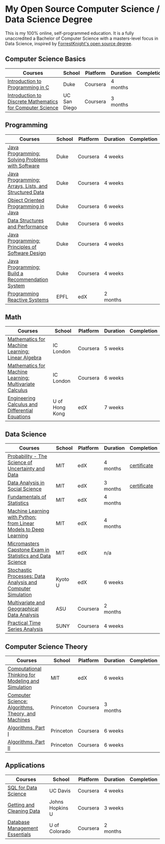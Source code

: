 # My Open Source Computer Science / Data Science Degree
This is my 100% online, self-programmed education. It is a fully unaccredited a Bachelor of Computer Science with a masters-level focus in Data Science, inspired by <a href="https://github.com/ForrestKnight/open-source-cs">ForrestKnight's open source degree</a>.



## Computer Science Basics
| Courses                                                      | School       | Platform | Duration | Completion |
| ------------------------------------------------------------ | ------------ | -------- | -------- | ---------- |
| <a href="https://www.coursera.org/specializations/c-programming">Introduction to Programming in C</a> | Duke         | Coursera | 4 months |            |
| <a href="https://www.coursera.org/specializations/discrete-mathematics">Introduction to Discrete Mathematics<br> for Computer Science</a> | UC San Diego | Coursera | 3 months |            |



## Programming

| Courses                                                      | School | Platform | Duration | Completion |
| ------------------------------------------------------------ | ------ | -------- | -------- | ---------- |
| <a href="https://www.coursera.org/learn/java-programming?ranMID=40328&ranEAID=PtFMiHYfEVk&ranSiteID=PtFMiHYfEVk-PoMkgTcsGcpEHRDLoYYuDg&siteID=PtFMiHYfEVk-PoMkgTcsGcpEHRDLoYYuDg&utm_content=10&utm_medium=partners&utm_source=linkshare&utm_campaign=PtFMiHYfEVk">Java Programming: Solving Problems<br> with Software</a> | Duke   | Coursera | 4 weeks  |            |
| <a href="https://www.coursera.org/learn/java-programming-arrays-lists-data?ranMID=40328&ranEAID=PtFMiHYfEVk&ranSiteID=PtFMiHYfEVk-lr0rtsRkzs60U38f9HuhUA&siteID=PtFMiHYfEVk-lr0rtsRkzs60U38f9HuhUA&utm_content=10&utm_medium=partners&utm_source=linkshare&utm_campaign=PtFMiHYfEVk">Java Programming: Arrays, Lists, and<br> Structured Data</a> | Duke   | Coursera | 4 weeks  |            |
| <a href="https://www.coursera.org/learn/object-oriented-java?ranMID=40328&ranEAID=PtFMiHYfEVk&ranSiteID=PtFMiHYfEVk-Neb3iVateCG6c0TraSTL6w&siteID=PtFMiHYfEVk-Neb3iVateCG6c0TraSTL6w&utm_content=10&utm_medium=partners&utm_source=linkshare&utm_campaign=PtFMiHYfEVk">Object Oriented Programming in<br> Java</a> | Duke   | Coursera | 6 weeks  |            |
| <a href="https://www.coursera.org/learn/data-structures-optimizing-performance?ranMID=40328&ranEAID=PtFMiHYfEVk&ranSiteID=PtFMiHYfEVk-6WeINukOd2kfaZTOqHt5VA&siteID=PtFMiHYfEVk-6WeINukOd2kfaZTOqHt5VA&utm_content=10&utm_medium=partners&utm_source=linkshare&utm_campaign=PtFMiHYfEVk">Data Structures and Performance</a> | Duke   | Coursera | 6 weeks  |            |
| <a href="https://www.coursera.org/learn/java-programming-design-principles?ranMID=40328&ranEAID=PtFMiHYfEVk&ranSiteID=PtFMiHYfEVk-9valWSF.eNOsk3EKV9w8pw&siteID=PtFMiHYfEVk-9valWSF.eNOsk3EKV9w8pw&utm_content=10&utm_medium=partners&utm_source=linkshare&utm_campaign=PtFMiHYfEVk">Java Programming: Principles of <br>Software Design</a> | Duke   | Coursera | 4 weeks  |            |
| <a href="https://www.coursera.org/learn/java-programming-recommender?ranMID=40328&ranEAID=PtFMiHYfEVk&ranSiteID=PtFMiHYfEVk-8.hjPSiXZ60psoq2cwv.0A&siteID=PtFMiHYfEVk-8.hjPSiXZ60psoq2cwv.0A&utm_content=10&utm_medium=partners&utm_source=linkshare&utm_campaign=PtFMiHYfEVk">Java Programming: Build a <br>Recommendation System</a> | Duke   | Coursera | 4 weeks  |            |
| <a href="https://www.edx.org/course/programming-reactive-systems">Programming Reactive Systems</a> | EPFL   | edX      | 2 months |            |



## Math

| Courses | School | Platform | Duration | Completion |
| --- | --- | --- | --- | --- |
| <a href="https://www.coursera.org/learn/linear-algebra-machine-learning">Mathematics for Machine Learning:<br> Linear Algebra</a> | IC London | Coursera | 5 weeks |     |
| <a href="https://www.coursera.org/learn/multivariate-calculus-machine-learning">Mathematics for Machine Learning:<br> Multivariate Calculus</a> | IC London | Coursera | 6 weeks |     |
| <a href="https://www.edx.org/course/engineering-calculus-and-differential-equations">Engineering Calculus and<br> Differential Equations</a> | U of Hong Kong | edX | 7 weeks  | |



## Data Science

| Courses | School | Platform | Duration | Completion |
| --- | --- | --- | --- | --- |
| <a href="https://www.edx.org/course/probability-the-science-of-uncertainty-and-data-0">Probability - The Science of<br> Uncertainty and Data</a> | MIT | edX | 4 months | <a href="https://courses.edx.org/certificates/1f451eea60904d65898a27201fae3c78">certificate</a> |
| <a href="https://www.edx.org/course/data-analysis-in-social-scienceassessing-your-knowledge">Data Analysis in Social Science</a> | MIT | edX | 3 months | <a href="https://courses.edx.org/certificates/97c2947901b24a8f903b23d6e5a5bcc3">certificate</a> |
| <a href="https://www.edx.org/course/fundamentals-of-statistics">Fundamentals of Statistics</a> | MIT | edX | 4 months |  |
| <a href="https://www.edx.org/course/machine-learning-with-python-from-linear-models-to-deep-learning">Machine Learning with Python:<br> from Linear Models to Deep<br> Learning</a> | MIT | edX | 4 months |  |
| <a href="https://www.edx.org/course/capstone-exam-in-statistics-and-data-science-0">Micromasters Capstone Exam in<br> Statistics and Data Science</a> | MIT     | edX      | n/a      |  |
| <a href="https://www.edx.org/course/stochastic-processes-data-analysis-and-computer-simulation">Stochastic Processes: Data<br> Analysis and Computer Simulation</a> | Kyoto U | edX      | 6 weeks  |  |
| <a href="https://www.coursera.org/learn/multivariate-geographical-analysis">Multivariate and Geographical<br> Data Analysis</a> | ASU     | Coursera | 2 months |  |
| <a href="https://www.coursera.org/learn/practical-time-series-analysis">Practical Time Series Analysis</a> | SUNY    | Coursera | 4 weeks  |  |



## Computer Science Theory

| Courses                                                      | School    | Platform | Duration | Completion |
| ------------------------------------------------------------ | --------- | -------- | -------- | ---------- |
| <a href="https://www.edx.org/course/computational-thinking-for-modeling-and-simulation">Computational Thinking for<br> Modeling and Simulation</a> | MIT       | edX      | 6 weeks  |            |
| <a href="https://www.coursera.org/learn/cs-algorithms-theory-machines?ranMID=40328&ranEAID=PtFMiHYfEVk&ranSiteID=PtFMiHYfEVk-uME1t0ZMtN5BZZlFmjHDGw&siteID=PtFMiHYfEVk-uME1t0ZMtN5BZZlFmjHDGw&utm_content=10&utm_medium=partners&utm_source=linkshare&utm_campaign=PtFMiHYfEVk">Computer Science: Algorithms,<br> Theory,  and Machines</a> | Princeton | Coursera | 3 months |            |
| <a href="https://www.coursera.org/learn/algorithms-part1?ranMID=40328&ranEAID=PtFMiHYfEVk&ranSiteID=PtFMiHYfEVk-VO1ROxDDV2ITpvbH.bjLjw&siteID=PtFMiHYfEVk-VO1ROxDDV2ITpvbH.bjLjw&utm_content=10&utm_medium=partners&utm_source=linkshare&utm_campaign=PtFMiHYfEVk">Algorithms, Part I</a> | Princeton | Coursera | 6 weeks  |            |
| <a href="https://www.coursera.org/learn/algorithms-part2?ranMID=40328&ranEAID=PtFMiHYfEVk&ranSiteID=PtFMiHYfEVk-qOn2TBFXsccZrkcDnrcAyA&siteID=PtFMiHYfEVk-qOn2TBFXsccZrkcDnrcAyA&utm_content=10&utm_medium=partners&utm_source=linkshare&utm_campaign=PtFMiHYfEVk">Algorithms, Part II</a> | Princeton | Coursera | 6 weeks  |            |



## Applications

| Courses                                                      | School          | Platform | Duration | Completion |
| ------------------------------------------------------------ | --------------- | -------- | -------- | ---------- |
| <a href="https://www.coursera.org/learn/sql-for-data-science">SQL for Data Science</a> | UC Davis        | Coursera | 4 weeks  |            |
| <a href="https://www.coursera.org/learn/data-cleaning?specialization=jhu-data-science">Getting and Cleaning Data</a> | Johns Hopkins U | Coursera | 3 weeks  |            |
| <a href="https://www.coursera.org/learn/database-management">Database Management Essentials</a> | U of Colorado   | Coursera | 2 months |            |

